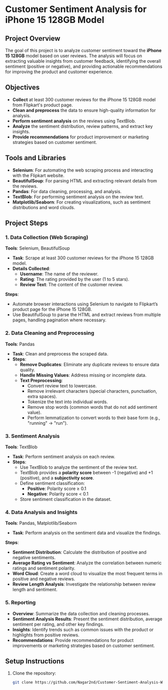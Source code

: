 # Customer Sentiment Analysis for iPhone 15 128GB Model

## Project Overview

The goal of this project is to analyze customer sentiment toward the **iPhone 15 128GB** model based on user reviews.
The analysis will focus on extracting valuable insights from customer feedback, identifying the overall sentiment (positive or negative),
and providing actionable recommendations for improving the product and customer experience.

## Objectives

- **Collect** at least 300 customer reviews for the iPhone 15 128GB model from Flipkart's product page.
- **Clean and preprocess** the data to ensure high-quality information for analysis.
- **Perform sentiment analysis** on the reviews using TextBlob.
- **Analyze** the sentiment distribution, review patterns, and extract key insights.
- **Provide recommendations** for product improvement or marketing strategies based on customer sentiment.

## Tools and Libraries

- **Selenium**: For automating the web scraping process and interacting with the Flipkart website.
- **BeautifulSoup**: For parsing HTML and extracting relevant details from the reviews.
- **Pandas**: For data cleaning, processing, and analysis.
- **TextBlob**: For performing sentiment analysis on the review text.
- **Matplotlib/Seaborn**: For creating visualizations, such as sentiment distributions and word clouds.

## Project Steps

### 1. Data Collection (Web Scraping)

**Tools**: Selenium, BeautifulSoup

- **Task**: Scrape at least 300 customer reviews for the iPhone 15 128GB model.
- **Details Collected**:
  - **Username**: The name of the reviewer.
  - **Rating**: The rating provided by the user (1 to 5 stars).
  - **Review Text**: The content of the customer review.
  
**Steps**:
- Automate browser interactions using Selenium to navigate to Flipkart’s product page for the iPhone 15 128GB.
- Use BeautifulSoup to parse the HTML and extract reviews from multiple pages, handling pagination where necessary.

### 2. Data Cleaning and Preprocessing

**Tools**: Pandas

- **Task**: Clean and preprocess the scraped data.
- **Steps**:
  - **Remove Duplicates**: Eliminate any duplicate reviews to ensure data quality.
  - **Handle Missing Values**: Address missing or incomplete data.
  - **Text Preprocessing**:
    - Convert review text to lowercase.
    - Remove irrelevant characters (special characters, punctuation, extra spaces).
    - Tokenize the text into individual words.
    - Remove stop words (common words that do not add sentiment value).
    - Perform lemmatization to convert words to their base form (e.g., "running" → "run").

### 3. Sentiment Analysis

**Tools**: TextBlob

- **Task**: Perform sentiment analysis on each review.
- **Steps**:
  - Use TextBlob to analyze the sentiment of the review text.
  - TextBlob provides a **polarity score** between -1 (negative) and +1 (positive), and a **subjectivity score**.
  - Define sentiment classification:
    - **Positive**: Polarity score ≥ 0.1
    - **Negative**: Polarity score < 0.1
  - Store sentiment classification in the dataset.

### 4. Data Analysis and Insights

**Tools**: Pandas, Matplotlib/Seaborn

- **Task**: Perform analysis on the sentiment data and visualize the findings.
  
**Steps**:
- **Sentiment Distribution**: Calculate the distribution of positive and negative sentiments.
- **Average Rating vs Sentiment**: Analyze the correlation between numeric ratings and sentiment polarity.
- **Word Cloud**: Create a word cloud to visualize the most frequent terms in positive and negative reviews.
- **Review Length Analysis**: Investigate the relationship between review length and sentiment.

### 5. Reporting

- **Overview**: Summarize the data collection and cleaning processes.
- **Sentiment Analysis Results**: Present the sentiment distribution, average sentiment per rating, and other key findings.
- **Insights**: Identify trends such as common issues with the product or highlights from positive reviews.
- **Recommendations**: Provide recommendations for product improvements or marketing strategies based on customer sentiment.

## Setup Instructions

1. Clone the repository:
   ```bash
   git clone https://github.com/Nagar2nd/Customer-Sentiment-Analysis-Web-Scraping.git
